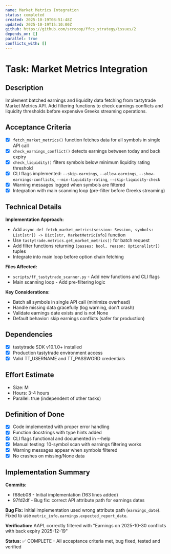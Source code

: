```yaml
---
name: Market Metrics Integration
status: completed
created: 2025-10-19T08:51:48Z
updated: 2025-10-19T15:10:00Z
github: https://github.com/scrooop/ffcs_strategy/issues/2
depends_on: []
parallel: true
conflicts_with: []
---
```


# Task: Market Metrics Integration

## Description
Implement batched earnings and liquidity data fetching from tastytrade Market Metrics API. Add filtering functions to check earnings conflicts and liquidity thresholds before expensive Greeks streaming operations.

## Acceptance Criteria
- [x] `fetch_market_metrics()` function fetches data for all symbols in single API call
- [x] `check_earnings_conflict()` detects earnings between today and back expiry
- [x] `check_liquidity()` filters symbols below minimum liquidity rating threshold
- [x] CLI flags implemented: `--skip-earnings`, `--allow-earnings`, `--show-earnings-conflicts`, `--min-liquidity-rating`, `--skip-liquidity-check`
- [x] Warning messages logged when symbols are filtered
- [x] Integration with main scanning loop (pre-filter before Greeks streaming)

## Technical Details

**Implementation Approach:**
- Add `async def fetch_market_metrics(session: Session, symbols: List[str]) -> Dict[str, MarketMetricInfo]` function
- Use `tastytrade.metrics.get_market_metrics()` for batch request
- Add filter functions returning `(passes: bool, reason: Optional[str])` tuples
- Integrate into main loop before option chain fetching

**Files Affected:**
- `scripts/ff_tastytrade_scanner.py` - Add new functions and CLI flags
- Main scanning loop - Add pre-filtering logic

**Key Considerations:**
- Batch all symbols in single API call (minimize overhead)
- Handle missing data gracefully (log warning, don't crash)
- Validate earnings date exists and is not None
- Default behavior: skip earnings conflicts (safer for production)

## Dependencies
- [x] tastytrade SDK v10.1.0+ installed
- [x] Production tastytrade environment access
- [x] Valid TT_USERNAME and TT_PASSWORD credentials

## Effort Estimate
- Size: M
- Hours: 3-4 hours
- Parallel: true (independent of other tasks)

## Definition of Done
- [x] Code implemented with proper error handling
- [x] Function docstrings with type hints added
- [x] CLI flags functional and documented in --help
- [x] Manual testing: 10-symbol scan with earnings filtering works
- [x] Warning messages appear when symbols filtered
- [x] No crashes on missing/None data

## Implementation Summary

**Commits:**
- f68eb08 - Initial implementation (163 lines added)
- 97fd2df - Bug fix: correct API attribute path for earnings dates

**Bug Fix:** Initial implementation used wrong attribute path (`earnings_date`). Fixed to use `metric_info.earnings.expected_report_date`.

**Verification:** AAPL correctly filtered with "Earnings on 2025-10-30 conflicts with back expiry 2025-12-19"

**Status:** ✅ COMPLETE - All acceptance criteria met, bug fixed, tested and verified
